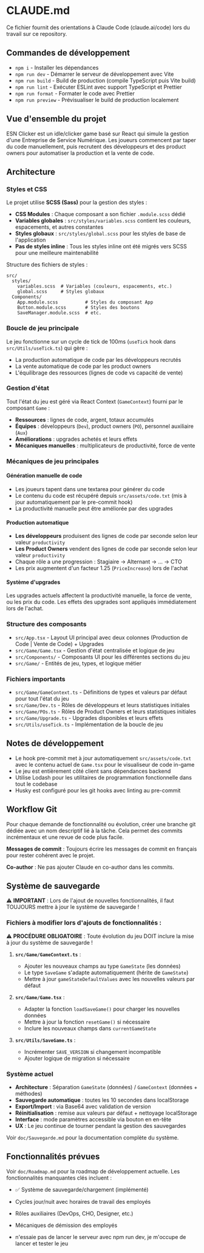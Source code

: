 # CLAUDE.md

Ce fichier fournit des orientations à Claude Code (claude.ai/code) lors du travail sur ce repository.

## Commandes de développement

- `npm i` - Installer les dépendances
- `npm run dev` - Démarrer le serveur de développement avec Vite
- `npm run build` - Build de production (compile TypeScript puis Vite build)
- `npm run lint` - Exécuter ESLint avec support TypeScript et Prettier
- `npm run format` - Formater le code avec Prettier
- `npm run preview` - Prévisualiser le build de production localement

## Vue d'ensemble du projet

ESN Clicker est un idle/clicker game basé sur React qui simule la gestion d'une Entreprise de Service Numérique. Les joueurs commencent par taper du code manuellement, puis recrutent des développeurs et des product owners pour automatiser la production et la vente de code.

## Architecture

### Styles et CSS

Le projet utilise **SCSS (Sass)** pour la gestion des styles :

- **CSS Modules** : Chaque composant a son fichier `.module.scss` dédié
- **Variables globales** : `src/styles/variables.scss` contient les couleurs, espacements, et autres constantes
- **Styles globaux** : `src/styles/global.scss` pour les styles de base de l'application
- **Pas de styles inline** : Tous les styles inline ont été migrés vers SCSS pour une meilleure maintenabilité

Structure des fichiers de styles :
```
src/
  styles/
    variables.scss  # Variables (couleurs, espacements, etc.)
    global.scss     # Styles globaux
  Components/
    App.module.scss          # Styles du composant App
    Button.module.scss       # Styles des boutons
    SaveManager.module.scss  # etc.
```

### Boucle de jeu principale

Le jeu fonctionne sur un cycle de tick de 100ms (`useTick` hook dans `src/Utils/useTick.ts`) qui gère :

- La production automatique de code par les développeurs recrutés
- La vente automatique de code par les product owners
- L'équilibrage des ressources (lignes de code vs capacité de vente)

### Gestion d'état

Tout l'état du jeu est géré via React Context (`GameContext`) fourni par le composant `Game` :

- **Ressources** : lignes de code, argent, totaux accumulés
- **Équipes** : développeurs (`Dev`), product owners (`PO`), personnel auxiliaire (`Aux`)
- **Améliorations** : upgrades achetés et leurs effets
- **Mécaniques manuelles** : multiplicateurs de productivité, force de vente

### Mécaniques de jeu principales

#### Génération manuelle de code

- Les joueurs tapent dans une textarea pour générer du code
- Le contenu du code est récupéré depuis `src/assets/code.txt` (mis à jour automatiquement par le pre-commit hook)
- La productivité manuelle peut être améliorée par des upgrades

#### Production automatique

- **Les développeurs** produisent des lignes de code par seconde selon leur valeur `productivity`
- **Les Product Owners** vendent des lignes de code par seconde selon leur valeur `productivity`
- Chaque rôle a une progression : Stagiaire → Alternant → ... → CTO
- Les prix augmentent d'un facteur 1.25 (`PriceIncrease`) lors de l'achat

#### Système d'upgrades

Les upgrades actuels affectent la productivité manuelle, la force de vente, ou les prix du code. Les effets des upgrades sont appliqués immédiatement lors de l'achat.

### Structure des composants

- `src/App.tsx` - Layout UI principal avec deux colonnes (Production de Code | Vente de Code) + Upgrades
- `src/Game/Game.tsx` - Gestion d'état centralisée et logique de jeu
- `src/Components/` - Composants UI pour les différentes sections du jeu
- `src/Game/` - Entités de jeu, types, et logique métier

### Fichiers importants

- `src/Game/GameContext.ts` - Définitions de types et valeurs par défaut pour tout l'état du jeu
- `src/Game/Dev.ts` - Rôles de développeurs et leurs statistiques initiales
- `src/Game/POs.ts` - Rôles de Product Owners et leurs statistiques initiales
- `src/Game/Upgrade.ts` - Upgrades disponibles et leurs effets
- `src/Utils/useTick.ts` - Implémentation de la boucle de jeu

## Notes de développement

- Le hook pre-commit met à jour automatiquement `src/assets/code.txt` avec le contenu actuel de `Game.tsx` pour le visualiseur de code in-game
- Le jeu est entièrement côté client sans dépendances backend
- Utilise Lodash pour les utilitaires de programmation fonctionnelle dans tout le codebase
- Husky est configuré pour les git hooks avec linting au pre-commit

## Workflow Git

Pour chaque demande de fonctionnalité ou évolution, créer une branche git dédiée avec un nom descriptif lié à la tâche. Cela permet des commits incrémentaux et une revue de code plus facile.

**Messages de commit** : Toujours écrire les messages de commit en français pour rester cohérent avec le projet.

**Co-author** : Ne pas ajouter Claude en co-author dans les commits.

## Système de sauvegarde

⚠️ **IMPORTANT** : Lors de l'ajout de nouvelles fonctionnalités, il faut TOUJOURS mettre à jour le système de sauvegarde !

### Fichiers à modifier lors d'ajouts de fonctionnalités :

⚠️ **PROCÉDURE OBLIGATOIRE** : Toute évolution du jeu DOIT inclure la mise à jour du système de sauvegarde !

1. **`src/Game/GameContext.ts`** :

   - Ajouter les nouveaux champs au type `GameState` (les données)
   - Le type `SaveGame` s'adapte automatiquement (hérite de `GameState`)
   - Mettre à jour `gameStateDefaultValues` avec les nouvelles valeurs par défaut

2. **`src/Game/Game.tsx`** :

   - Adapter la fonction `loadSaveGame()` pour charger les nouvelles données
   - Mettre à jour la fonction `resetGame()` si nécessaire
   - Inclure les nouveaux champs dans `currentGameState`

3. **`src/Utils/SaveGame.ts`** :
   - Incrémenter `SAVE_VERSION` si changement incompatible
   - Ajouter logique de migration si nécessaire

### Système actuel

- **Architecture** : Séparation `GameState` (données) / `GameContext` (données + méthodes)
- **Sauvegarde automatique** : toutes les 10 secondes dans localStorage
- **Export/Import** : via Base64 avec validation de version
- **Réinitialisation** : remise aux valeurs par défaut + nettoyage localStorage
- **Interface** : mode paramètres accessible via bouton en en-tête
- **UX** : Le jeu continue de tourner pendant la gestion des sauvegardes

Voir `doc/Sauvegarde.md` pour la documentation complète du système.

## Fonctionnalités prévues

Voir `doc/Roadmap.md` pour la roadmap de développement actuelle. Les fonctionnalités manquantes clés incluent :

- ✅ Système de sauvegarde/chargement (implémenté)
- Cycles jour/nuit avec horaires de travail des employés
- Rôles auxiliaires (DevOps, CHO, Designer, etc.)
- Mécaniques de démission des employés

- n'essaie pas de lancer le serveur avec npm run dev, je m'occupe de lancer et tester le jeu